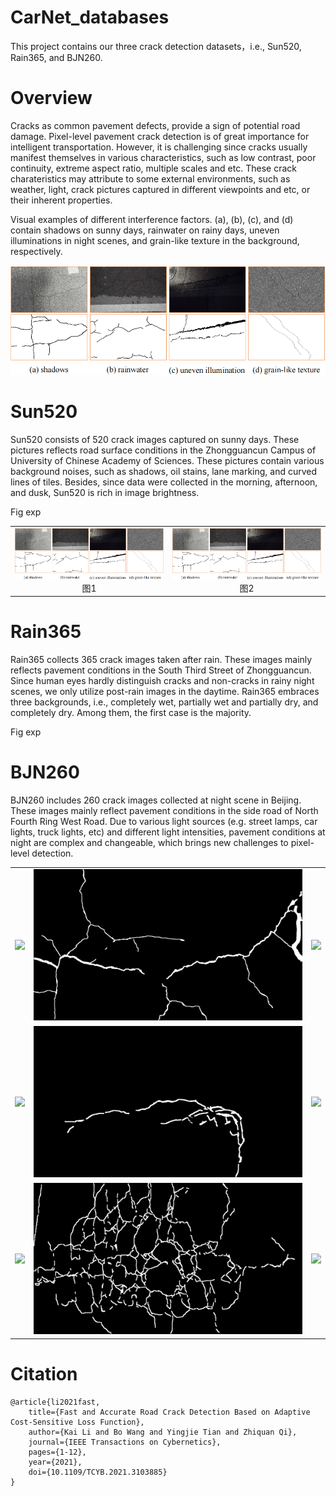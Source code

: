 # CarNet_databases
This project contains our three crack detection datasets，i.e., Sun520, Rain365, and BJN260.

# Overview

Cracks as common pavement defects, provide a sign of potential road damage. Pixel-level pavement crack detection is of great importance for intelligent transportation. However, it is challenging since cracks usually manifest themselves in various characteristics, such as low contrast, poor continuity, extreme aspect ratio, multiple scales and etc. These crack charateristics may attribute to some external environments, such as weather, light, crack pictures captured in different viewpoints and etc, or their inherent properties.

Visual examples of different interference factors. (a), (b), (c), and (d) contain shadows on sunny days, rainwater on rainy days, uneven illuminations in night scenes, and grain-like texture in the background, respectively.


![example](https://github.com/shiyanrubing/CarNet_databases/blob/main/datasets/example/noise_in_cracks_00.png)


# Sun520

Sun520 consists of 520 crack images captured on sunny days.
These pictures reflects road surface conditions in the Zhongguancun Campus of University of Chinese Academy of Sciences.
These pictures contain various background noises, such as shadows, oil stains, lane marking, and curved lines of tiles.
Besides, since data were collected in the morning, afternoon, and dusk, Sun520 is rich in image brightness.

Fig exp

<table>
    <tr>
        <td ><center><img src="https://github.com/shiyanrubing/CarNet_databases/blob/main/datasets/example/noise_in_cracks_00.png" >图1  </center></td>
        <td ><center><img src="https://github.com/shiyanrubing/CarNet_databases/blob/main/datasets/example/noise_in_cracks_00.png" >图2 </center></td>
    </tr>
</table>

# Rain365

Rain365 collects 365 crack images taken after rain.
These images mainly reflects pavement conditions in the South Third Street of Zhongguancun.
Since human eyes hardly distinguish cracks and non-cracks in rainy night scenes, we only utilize post-rain images in the daytime.
Rain365 embraces three backgrounds, i.e., completely wet, partially wet and partially dry, and completely dry.
Among them, the first case is the majority.

Fig exp

# BJN260

BJN260 includes 260 crack images collected at night scene in Beijing.
These images mainly reflect pavement conditions in the side road of North Fourth Ring West Road.
Due to various light sources (e.g. street lamps, car lights, truck lights, etc) and different light intensities, pavement conditions at night are complex and changeable, which brings new challenges to pixel-level detection.

<table>
    <tr>
        <td ><center><img src="https://github.com/shiyanrubing/CarNet_databases/blob/main/datasets/BJN260/img/IMG_20201025_174847.png" ></center></td>
        <td ><center><img src="https://github.com/shiyanrubing/CarNet_databases/blob/main/datasets/BJN260/gt/IMG_20201025_174847.png" ></center></td>
        <td ><center><img src="https://github.com/shiyanrubing/CarNet_databases/blob/main/datasets/BJN260/visualization/IMG_20201025_174847.png"></center></td>
    </tr>
    <tr>
        <td ><center><img src="https://github.com/shiyanrubing/CarNet_databases/blob/main/datasets/BJN260/img/IMG_20201025_180707.png" ></center></td>
        <td ><center><img src="https://github.com/shiyanrubing/CarNet_databases/blob/main/datasets/BJN260/gt/IMG_20201025_180707.png" ></center></td>
        <td ><center><img src="https://github.com/shiyanrubing/CarNet_databases/blob/main/datasets/BJN260/visualization/IMG_20201025_180707.png"></center></td>
    </tr>
    <tr>
        <td ><center><img src="https://github.com/shiyanrubing/CarNet_databases/blob/main/datasets/BJN260/img/IMG_20201116_222434.png" ></center></td>
        <td ><center><img src="https://github.com/shiyanrubing/CarNet_databases/blob/main/datasets/BJN260/gt/IMG_20201116_222434.png" ></center></td>
        <td ><center><img src="https://github.com/shiyanrubing/CarNet_databases/blob/main/datasets/BJN260/visualization/IMG_20201116_222434.png"></center></td>
    </tr>
</table>


# Citation

```
@article{li2021fast,
    title={Fast and Accurate Road Crack Detection Based on Adaptive Cost-Sensitive Loss Function},
    author={Kai Li and Bo Wang and Yingjie Tian and Zhiquan Qi},
    journal={IEEE Transactions on Cybernetics},
    pages={1-12},
    year={2021},
    doi={10.1109/TCYB.2021.3103885}
}
```

